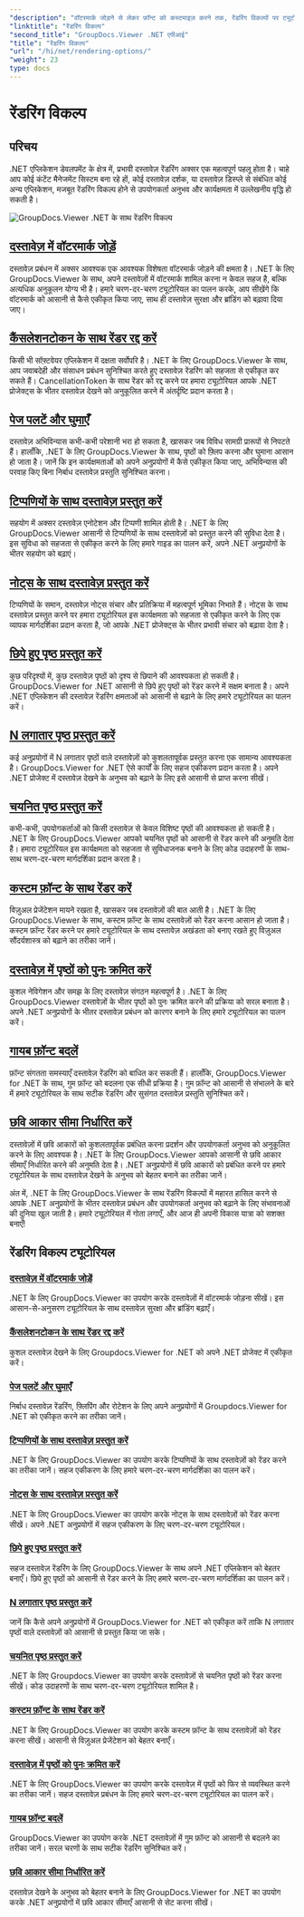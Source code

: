 ```yaml
---
"description": "वॉटरमार्क जोड़ने से लेकर फ़ॉन्ट को कस्टमाइज़ करने तक, रेंडरिंग विकल्पों पर ट्यूटोरियल के साथ अपने अनुप्रयोगों में GroupDocs.Viewer for .NET को सहजता से एकीकृत करें।"
"linktitle": "रेंडरिंग विकल्प"
"second_title": "GroupDocs.Viewer .NET एपीआई"
"title": "रेंडरिंग विकल्प"
"url": "/hi/net/rendering-options/"
"weight": 23
type: docs
---
```

# रेंडरिंग विकल्प


## परिचय

.NET एप्लिकेशन डेवलपमेंट के क्षेत्र में, प्रभावी दस्तावेज़ रेंडरिंग अक्सर एक महत्वपूर्ण पहलू होता है। चाहे आप कोई कंटेंट मैनेजमेंट सिस्टम बना रहे हों, कोई दस्तावेज़ दर्शक, या दस्तावेज़ डिस्प्ले से संबंधित कोई अन्य एप्लिकेशन, मजबूत रेंडरिंग विकल्प होने से उपयोगकर्ता अनुभव और कार्यक्षमता में उल्लेखनीय वृद्धि हो सकती है।

![GroupDocs.Viewer .NET के साथ रेंडरिंग विकल्प](/viewer/rendering-options/image.png)

## [दस्तावेज़ में वॉटरमार्क जोड़ें](./add-watermark/)

दस्तावेज़ प्रबंधन में अक्सर आवश्यक एक आवश्यक विशेषता वॉटरमार्क जोड़ने की क्षमता है। .NET के लिए GroupDocs.Viewer के साथ, अपने दस्तावेज़ों में वॉटरमार्क शामिल करना न केवल सहज है, बल्कि अत्यधिक अनुकूलन योग्य भी है। हमारे चरण-दर-चरण ट्यूटोरियल का पालन करके, आप सीखेंगे कि वॉटरमार्क को आसानी से कैसे एकीकृत किया जाए, साथ ही दस्तावेज़ सुरक्षा और ब्रांडिंग को बढ़ावा दिया जाए।

## [कैंसलेशनटोकन के साथ रेंडर रद्द करें](./cancel-render-cancellation-token/)

किसी भी सॉफ़्टवेयर एप्लिकेशन में दक्षता सर्वोपरि है। .NET के लिए GroupDocs.Viewer के साथ, आप जवाबदेही और संसाधन प्रबंधन सुनिश्चित करते हुए दस्तावेज़ रेंडरिंग को सहजता से एकीकृत कर सकते हैं। CancellationToken के साथ रेंडर को रद्द करने पर हमारा ट्यूटोरियल आपके .NET प्रोजेक्ट्स के भीतर दस्तावेज़ देखने को अनुकूलित करने में अंतर्दृष्टि प्रदान करता है।

## [पेज पलटें और घुमाएँ](./flip-rotate-pages/)

दस्तावेज़ अभिविन्यास कभी-कभी परेशानी भरा हो सकता है, खासकर जब विविध सामग्री प्रारूपों से निपटते हैं। हालाँकि, .NET के लिए GroupDocs.Viewer के साथ, पृष्ठों को फ़्लिप करना और घुमाना आसान हो जाता है। जानें कि इन कार्यक्षमताओं को अपने अनुप्रयोगों में कैसे एकीकृत किया जाए, अभिविन्यास की परवाह किए बिना निर्बाध दस्तावेज़ प्रस्तुति सुनिश्चित करना।

## [टिप्पणियों के साथ दस्तावेज़ प्रस्तुत करें](./render-document-comments/)

सहयोग में अक्सर दस्तावेज़ एनोटेशन और टिप्पणी शामिल होती है। .NET के लिए GroupDocs.Viewer आसानी से टिप्पणियों के साथ दस्तावेज़ों को प्रस्तुत करने की सुविधा देता है। इस सुविधा को सहजता से एकीकृत करने के लिए हमारे गाइड का पालन करें, अपने .NET अनुप्रयोगों के भीतर सहयोग को बढ़ाएं।

## [नोट्स के साथ दस्तावेज़ प्रस्तुत करें](./render-document-notes/)

टिप्पणियों के समान, दस्तावेज़ नोट्स संचार और प्रतिक्रिया में महत्वपूर्ण भूमिका निभाते हैं। नोट्स के साथ दस्तावेज़ प्रस्तुत करने पर हमारा ट्यूटोरियल इस कार्यक्षमता को सहजता से एकीकृत करने के लिए एक व्यापक मार्गदर्शिका प्रदान करता है, जो आपके .NET प्रोजेक्ट्स के भीतर प्रभावी संचार को बढ़ावा देता है।

## [छिपे हुए पृष्ठ प्रस्तुत करें](./render-hidden-pages/)

कुछ परिदृश्यों में, कुछ दस्तावेज़ पृष्ठों को दृश्य से छिपाने की आवश्यकता हो सकती है। GroupDocs.Viewer for .NET आसानी से छिपे हुए पृष्ठों को रेंडर करने में सक्षम बनाता है। अपने .NET एप्लिकेशन की दस्तावेज़ रेंडरिंग क्षमताओं को आसानी से बढ़ाने के लिए हमारे ट्यूटोरियल का पालन करें।

## [N लगातार पृष्ठ प्रस्तुत करें](./render-n-consecutive-pages/)

कई अनुप्रयोगों में N लगातार पृष्ठों वाले दस्तावेज़ों को कुशलतापूर्वक प्रस्तुत करना एक सामान्य आवश्यकता है। GroupDocs.Viewer for .NET ऐसे कार्यों के लिए सहज एकीकरण प्रदान करता है। अपने .NET प्रोजेक्ट में दस्तावेज़ देखने के अनुभव को बढ़ाने के लिए इसे आसानी से प्राप्त करना सीखें।

## [चयनित पृष्ठ प्रस्तुत करें](./render-selected-pages/)

कभी-कभी, उपयोगकर्ताओं को किसी दस्तावेज़ से केवल विशिष्ट पृष्ठों की आवश्यकता हो सकती है। .NET के लिए GroupDocs.Viewer आपको चयनित पृष्ठों को आसानी से रेंडर करने की अनुमति देता है। हमारा ट्यूटोरियल इस कार्यक्षमता को सहजता से सुविधाजनक बनाने के लिए कोड उदाहरणों के साथ-साथ चरण-दर-चरण मार्गदर्शिका प्रदान करता है।

## [कस्टम फ़ॉन्ट के साथ रेंडर करें](./render-custom-fonts/)

विज़ुअल प्रेजेंटेशन मायने रखता है, खासकर जब दस्तावेज़ों की बात आती है। .NET के लिए GroupDocs.Viewer के साथ, कस्टम फ़ॉन्ट के साथ दस्तावेज़ों को रेंडर करना आसान हो जाता है। कस्टम फ़ॉन्ट रेंडर करने पर हमारे ट्यूटोरियल के साथ दस्तावेज़ अखंडता को बनाए रखते हुए विज़ुअल सौंदर्यशास्त्र को बढ़ाने का तरीका जानें।

## [दस्तावेज़ में पृष्ठों को पुनः क्रमित करें](./reorder-pages/)

कुशल नेविगेशन और समझ के लिए दस्तावेज़ संगठन महत्वपूर्ण है। .NET के लिए GroupDocs.Viewer दस्तावेज़ों के भीतर पृष्ठों को पुनः क्रमित करने की प्रक्रिया को सरल बनाता है। अपने .NET अनुप्रयोगों के भीतर दस्तावेज़ प्रबंधन को कारगर बनाने के लिए हमारे ट्यूटोरियल का पालन करें।

## [गायब फ़ॉन्ट बदलें](./replace-missing-font/)

फ़ॉन्ट संगतता समस्याएँ दस्तावेज़ रेंडरिंग को बाधित कर सकती हैं। हालाँकि, GroupDocs.Viewer for .NET के साथ, गुम फ़ॉन्ट को बदलना एक सीधी प्रक्रिया है। गुम फ़ॉन्ट को आसानी से संभालने के बारे में हमारे ट्यूटोरियल के साथ सटीक रेंडरिंग और सुसंगत दस्तावेज़ प्रस्तुति सुनिश्चित करें।

## [छवि आकार सीमा निर्धारित करें](./set-image-size-limits/)

दस्तावेज़ों में छवि आकारों को कुशलतापूर्वक प्रबंधित करना प्रदर्शन और उपयोगकर्ता अनुभव को अनुकूलित करने के लिए आवश्यक है। .NET के लिए GroupDocs.Viewer आपको आसानी से छवि आकार सीमाएँ निर्धारित करने की अनुमति देता है। .NET अनुप्रयोगों में छवि आकारों को प्रबंधित करने पर हमारे ट्यूटोरियल के साथ दस्तावेज़ देखने के अनुभव को बेहतर बनाने का तरीका जानें।

अंत में, .NET के लिए GroupDocs.Viewer के साथ रेंडरिंग विकल्पों में महारत हासिल करने से आपके .NET अनुप्रयोगों के भीतर दस्तावेज़ प्रबंधन और उपयोगकर्ता अनुभव को बढ़ाने के लिए संभावनाओं की दुनिया खुल जाती है। हमारे ट्यूटोरियल में गोता लगाएँ, और आज ही अपनी विकास यात्रा को सशक्त बनाएँ!
## रेंडरिंग विकल्प ट्यूटोरियल
### [दस्तावेज़ में वॉटरमार्क जोड़ें](./add-watermark/)
.NET के लिए GroupDocs.Viewer का उपयोग करके दस्तावेज़ों में वॉटरमार्क जोड़ना सीखें। इस आसान-से-अनुसरण ट्यूटोरियल के साथ दस्तावेज़ सुरक्षा और ब्रांडिंग बढ़ाएँ।
### [कैंसलेशनटोकन के साथ रेंडर रद्द करें](./cancel-render-cancellation-token/)
कुशल दस्तावेज़ देखने के लिए Groupdocs.Viewer for .NET को अपने .NET प्रोजेक्ट में एकीकृत करें।
### [पेज पलटें और घुमाएँ](./flip-rotate-pages/)
निर्बाध दस्तावेज़ रेंडरिंग, फ़्लिपिंग और रोटेशन के लिए अपने अनुप्रयोगों में Groupdocs.Viewer for .NET को एकीकृत करने का तरीका जानें।
### [टिप्पणियों के साथ दस्तावेज़ प्रस्तुत करें](./render-document-comments/)
.NET के लिए GroupDocs.Viewer का उपयोग करके टिप्पणियों के साथ दस्तावेज़ों को रेंडर करने का तरीका जानें। सहज एकीकरण के लिए हमारे चरण-दर-चरण मार्गदर्शिका का पालन करें।
### [नोट्स के साथ दस्तावेज़ प्रस्तुत करें](./render-document-notes/)
.NET के लिए GroupDocs.Viewer का उपयोग करके नोट्स के साथ दस्तावेज़ों को रेंडर करना सीखें। अपने .NET अनुप्रयोगों में सहज एकीकरण के लिए चरण-दर-चरण ट्यूटोरियल।
### [छिपे हुए पृष्ठ प्रस्तुत करें](./render-hidden-pages/)
सहज दस्तावेज़ रेंडरिंग के लिए GroupDocs.Viewer के साथ अपने .NET एप्लिकेशन को बेहतर बनाएँ। छिपे हुए पृष्ठों को आसानी से रेंडर करने के लिए हमारे चरण-दर-चरण मार्गदर्शिका का पालन करें।
### [N लगातार पृष्ठ प्रस्तुत करें](./render-n-consecutive-pages/)
जानें कि कैसे अपने अनुप्रयोगों में GroupDocs.Viewer for .NET को एकीकृत करें ताकि N लगातार पृष्ठों वाले दस्तावेज़ों को आसानी से प्रस्तुत किया जा सके।
### [चयनित पृष्ठ प्रस्तुत करें](./render-selected-pages/)
.NET के लिए Groupdocs.Viewer का उपयोग करके दस्तावेज़ों से चयनित पृष्ठों को रेंडर करना सीखें। कोड उदाहरणों के साथ चरण-दर-चरण ट्यूटोरियल शामिल है।
### [कस्टम फ़ॉन्ट के साथ रेंडर करें](./render-custom-fonts/)
.NET के लिए GroupDocs.Viewer का उपयोग करके कस्टम फ़ॉन्ट के साथ दस्तावेज़ों को रेंडर करना सीखें। आसानी से विज़ुअल प्रेजेंटेशन को बेहतर बनाएँ।
### [दस्तावेज़ में पृष्ठों को पुनः क्रमित करें](./reorder-pages/)
.NET के लिए GroupDocs.Viewer का उपयोग करके दस्तावेज़ में पृष्ठों को फिर से व्यवस्थित करने का तरीका जानें। सहज दस्तावेज़ प्रबंधन के लिए हमारे चरण-दर-चरण ट्यूटोरियल का पालन करें।
### [गायब फ़ॉन्ट बदलें](./replace-missing-font/)
GroupDocs.Viewer का उपयोग करके .NET दस्तावेज़ों में गुम फ़ॉन्ट को आसानी से बदलने का तरीका जानें। सरल चरणों के साथ सटीक रेंडरिंग सुनिश्चित करें।
### [छवि आकार सीमा निर्धारित करें](./set-image-size-limits/)
दस्तावेज़ देखने के अनुभव को बेहतर बनाने के लिए GroupDocs.Viewer for .NET का उपयोग करके .NET अनुप्रयोगों में छवि आकार सीमाएँ आसानी से सेट करना सीखें।